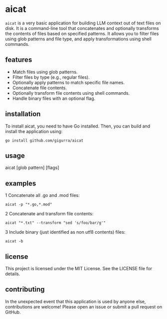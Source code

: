 # aicat

`aicat` is a very basic application for building LLM context out of text files on disk. It is a command-line tool that
concatenates and optionally transforms the contents of files based on specified patterns. It allows you to filter
files using glob patterns and file type, and apply transformations using shell commands.

## features

 - Match files using glob patterns. 
 - Filter files by type (e.g., regular files). 
 - Optionally apply patterns to match specific file names. 
 - Concatenate file contents. 
 - Optionally transform file contents using shell commands. 
 - Handle binary files with an optional flag.

## installation

To install aicat, you need to have Go installed. Then, you can build and install the application using:

`go install github.com/gigurra/aicat`

## usage

aicat [glob pattern] [flags]

## examples

1 Concatenate all .go and .mod files:

    aicat -p "*.go,*.mod"

2 Concatenate and transform file contents:

    aicat "*.txt" --transform "sed 's/foo/bar/g'"

3 Include binary (just identified as non utf8 contents) files:

    aicat -b

## license

This project is licensed under the MIT License. See the LICENSE file for details.

## contributing

In the unexpected event that this application is used by anyone else,
contributions are welcome! Please open an issue or submit a pull request on GitHub.
